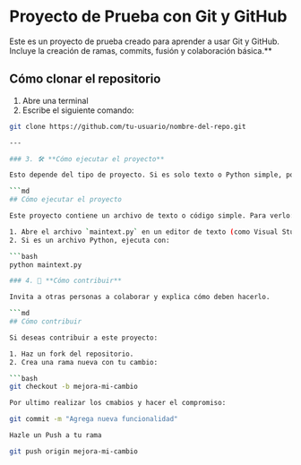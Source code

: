 # Proyecto de Prueba con Git y GitHub

Este es un proyecto de prueba creado para aprender a usar Git y GitHub. Incluye la creación de ramas, commits, fusión y colaboración básica.**

## Cómo clonar el repositorio

1. Abre una terminal
2. Escribe el siguiente comando:

```bash
git clone https://github.com/tu-usuario/nombre-del-repo.git

---

### 3. 🛠 **Cómo ejecutar el proyecto**

Esto depende del tipo de proyecto. Si es solo texto o Python simple, pon algo como:

```md
## Cómo ejecutar el proyecto

Este proyecto contiene un archivo de texto o código simple. Para verlo:

1. Abre el archivo `maintext.py` en un editor de texto (como Visual Studio Code).
2. Si es un archivo Python, ejecuta con:

```bash
python maintext.py

### 4. 🤝 **Cómo contribuir**

Invita a otras personas a colaborar y explica cómo deben hacerlo.

```md
## Cómo contribuir

Si deseas contribuir a este proyecto:

1. Haz un fork del repositorio.
2. Crea una rama nueva con tu cambio:

```bash
git checkout -b mejora-mi-cambio

Por ultimo realizar los cmabios y hacer el compromiso:

git commit -m "Agrega nueva funcionalidad"

Hazle un Push a tu rama

git push origin mejora-mi-cambio
